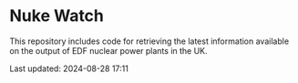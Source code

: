 # Nuke Watch

This repository includes code for retrieving the latest information available on the output of EDF nuclear power plants in the UK.

Last updated: 2024-08-28 17:11